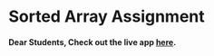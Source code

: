 # Sorted Array Assignment

#### Dear Students, Check out the live app [here](https://kdeepika-brs.github.io/Sorted-Array-Assignment/).
